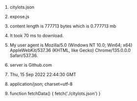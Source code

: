 1. citylots.json  

2. expose.js  

3. content length is 777713 bytes which is 0.777713 mb  

4. It took 70 ms to download.  

5. My user agent is Mozilla/5.0 (Windows NT 10.0; Win64; x64) AppleWebKit/537.36 (KHTML, like Gecko) Chrome/135.0.0.0 Safari/537.36.  

6. server is Github.com  

7. Thu, 15 Sep 2022 22:44:30 GMT  

8. application/json; charset=utf-8  

9. function fetchData() {
  fetch('./citylots.json')
}  

